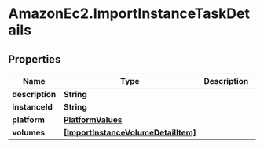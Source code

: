 # AmazonEc2.ImportInstanceTaskDetails

## Properties

Name | Type | Description | Notes
------------ | ------------- | ------------- | -------------
**description** | **String** |  | [optional] 
**instanceId** | **String** |  | [optional] 
**platform** | [**PlatformValues**](PlatformValues.md) |  | [optional] 
**volumes** | [**[ImportInstanceVolumeDetailItem]**](ImportInstanceVolumeDetailItem.md) |  | [optional] 


